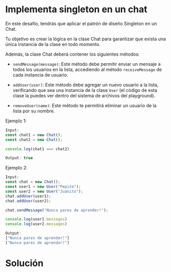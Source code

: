 # Implementa singleton en un chat

En este desafío, tendrás que aplicar el patrón de diseño Singleton en un Chat.

Tu objetivo es crear la lógica en la clase Chat para garantizar que exista una única instancia de la clase en todo momento.

Además, la clase Chat deberá contener los siguientes métodos:

- `sendMessage(message)`: Este método debe permitir enviar un mensaje a todos los usuarios en la lista, accediendo al método `receiveMessage` de cada instancia de usuario.

- `addUser(user)`: Este método debe agregar un nuevo usuario a la lista, verificando que sea una instancia de la clase `User` (el código de esta clase la puedes ver dentro del sistema de archivos del playground).

- `removeUser(name)`: Este método te permitirá eliminar un usuario de la lista por su nombre.

Ejemplo 1:

```javascript
Input:
const chat1 = new Chat();
const chat2 = new Chat();

console.log(chat1 === chat2)

Output: true
```

Ejemplo 2:

```javascript
Input:
const chat = new Chat();
const user1 = new User("Pepito");
const user2 = new User("Juanito");
chat.addUser(user1);
chat.addUser(user2);

chat.sendMessage("Nunca pares de aprender!");

console.log(user1.messages)
console.log(user2.messages)

Output:
["Nunca pares de aprender!"]
["Nunca pares de aprender!"]
```

# Solución

```javascript

```
